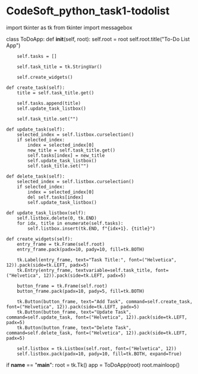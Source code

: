 # CodeSoft_python_task1-todolist
import tkinter as tk
from tkinter import messagebox

class ToDoApp:
    def __init__(self, root):
        self.root = root
        self.root.title("To-Do List App")
        
        self.tasks = []
        
        self.task_title = tk.StringVar()
        
        self.create_widgets()

    def create_task(self):
        title = self.task_title.get()
        
        self.tasks.append(title)
        self.update_task_listbox()
        
        self.task_title.set("")
        
    def update_task(self):
        selected_index = self.listbox.curselection()
        if selected_index:
            index = selected_index[0]
            new_title = self.task_title.get()
            self.tasks[index] = new_title
            self.update_task_listbox()
            self.task_title.set("")
    
    def delete_task(self):
        selected_index = self.listbox.curselection()
        if selected_index:
            index = selected_index[0]
            del self.tasks[index]
            self.update_task_listbox()
    
    def update_task_listbox(self):
        self.listbox.delete(0, tk.END)
        for idx, title in enumerate(self.tasks):
            self.listbox.insert(tk.END, f"{idx+1}. {title}")

    def create_widgets(self):
        entry_frame = tk.Frame(self.root)
        entry_frame.pack(padx=10, pady=10, fill=tk.BOTH)
        
        tk.Label(entry_frame, text="Task Title:", font=("Helvetica", 12)).pack(side=tk.LEFT, padx=5)
        tk.Entry(entry_frame, textvariable=self.task_title, font=("Helvetica", 12)).pack(side=tk.LEFT, padx=5)
        
        button_frame = tk.Frame(self.root)
        button_frame.pack(padx=10, pady=5, fill=tk.BOTH)
        
        tk.Button(button_frame, text="Add Task", command=self.create_task, font=("Helvetica", 12)).pack(side=tk.LEFT, padx=5)
        tk.Button(button_frame, text="Update Task", command=self.update_task, font=("Helvetica", 12)).pack(side=tk.LEFT, padx=5)
        tk.Button(button_frame, text="Delete Task", command=self.delete_task, font=("Helvetica", 12)).pack(side=tk.LEFT, padx=5)
        
        self.listbox = tk.Listbox(self.root, font=("Helvetica", 12))
        self.listbox.pack(padx=10, pady=10, fill=tk.BOTH, expand=True)

if __name__ == "__main__":
    root = tk.Tk()
    app = ToDoApp(root)
    root.mainloop()
